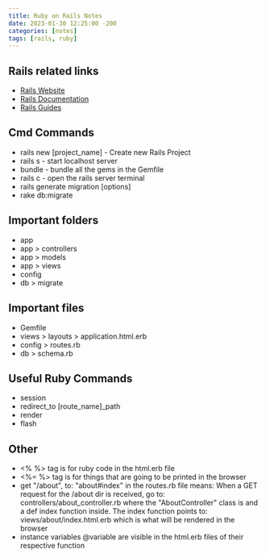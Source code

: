 ```yaml
---
title: Ruby on Rails Notes
date: 2023-01-30 12:25:00 -200
categories: [notes] 
tags: [rails, ruby]
---
```


## Rails related links

* [Rails Website](https://rubyonrails.org/)
* [Rails Documentation](https://api.rubyonrails.org/)
* [Rails Guides](https://guides.rubyonrails.org/)

## Cmd Commands

* rails new [project_name] - Create new Rails Project
* rails s - start localhost server
* bundle - bundle all the gems in the Gemfile
* rails c - open the rails server terminal
* rails generate migration [options]
* rake db:migrate

## Important folders

* app
* app > controllers
* app > models
* app > views
* config
* db > migrate

## Important files

* Gemfile
* views > layouts > application.html.erb
* config > routes.rb
* db > schema.rb

## Useful Ruby Commands

* session
* redirect_to [route_name]_path
* render
* flash

## Other

* <% %> tag is for ruby code in the html.erb file
* <%= %> tag is for things that are going to be printed in the browser
* get "/about", to: "about#index" in the routes.rb file means: When a GET request for the /about dir is received, go to: controllers/about_controller.rb where the "AboutController" class is and a def index function inside. The index function points to: views/about/index.html.erb which is what will be rendered in the browser
* instance variables @variable are visible in the html.erb files of their respective function
